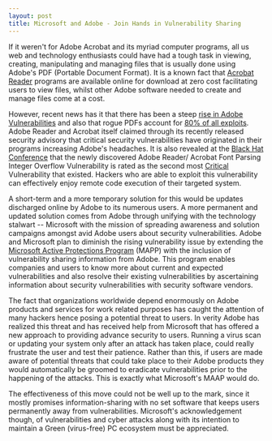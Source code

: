 ```yaml
---
layout: post
title: Microsoft and Adobe - Join Hands in Vulnerability Sharing
---
```


If it weren't for Adobe Acrobat and its myriad computer programs, all us web and technology enthusiasts could have had a tough task in viewing, creating, manipulating and managing files that is usually done using Adobe's PDF (Portable Document Format). It is a known fact that <a href="http://www.adobe.com/products/reader/">Acrobat Reader</a> programs are available online for download at zero cost facilitating users to view files, whilst other Adobe software needed to create and manage files come at a cost.

However, recent news has it that there has been a steep <a href="http://threatpost.com/en_us/blogs/adobe-vulnerabilities-continue-rise-042710">rise in Adobe Vulnerabilities</a> and also that rogue PDFs account for <a href="http://www.computerworld.com/s/article/9157438/Rogue_PDFs_account_for_80_of_all_exploits_says_researcher">80% of all exploits</a>. Adobe Reader and Acrobat itself claimed through its recently released security advisory that critical security vulnerabilities have originated in their programs increasing Adobe's headaches. It is also revealed at the <a href="http://www.blackhat.com/">Black Hat Conference</a> that the newly discovered Adobe Reader/ Acrobat Font Parsing Integer Overflow Vulnerability is rated as the second most <a href="http://www.adobe.com/devnet/security/security_zone/severity_ratings.html">Critical</a> Vulnerability that existed. Hackers who are able to exploit this vulnerability can effectively enjoy remote code execution of their targeted system.

A short-term and a more temporary solution for this would be updates discharged online by Adobe to its numerous users. A more permanent and updated solution comes from Adobe through unifying with the technology stalwart -- Microsoft with the mission of spreading  awareness and solution campaigns amongst avid Adobe users about security vulnerabilities. Adobe and Microsoft plan to diminish the rising vulnerability issue by extending the <a href="http://www.microsoft.com/security/msrc/collaboration/mapp.aspx">Microsoft Active Protections Program</a> (MAPP) with the inclusion of vulnerability sharing information from Adobe. This program enables companies and users to know more about current and expected vulnerabilities and also resolve their existing vulnerabilities by ascertaining information about security vulnerabilities with security software vendors. 

The fact that organizations worldwide depend enormously on Adobe products and services for work related purposes has caught the attention of many hackers hence posing a potential threat to users. In verity Adobe has realized this threat and has received help from Microsoft that has offered a new approach to providing advance security to users. Running a virus scan or updating your system only after an attack has taken place, could really frustrate the user and test their patience. Rather than this, if users are made aware of potential threats that could take place to their Adobe products they would automatically be groomed to eradicate vulnerabilities prior to the happening of the attacks. This is exactly what Microsoft's MAAP would do. 

The effectiveness of this move could not be well up to the mark, since it mostly promises information-sharing with no set software that keeps users permanently away from vulnerabilities. Microsoft's acknowledgement though, of vulnerabilities and cyber attacks along with its intention to maintain a Green (virus-free) PC ecosystem must be appreciated.
